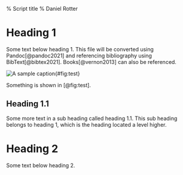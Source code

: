% Script title
% Daniel Rotter

# Heading 1

Some text below heading 1. This file will be converted using Pandoc[@pandoc2021] and referencing bibliography using
BibText[@bibtex2021]. Books[@vernon2013] can also be referenced.

![A sample caption](diagrams/test.dot.svg){#fig:test}

Something is shown in [@fig:test].

## Heading 1.1

Some more text in a sub heading called heading 1.1. This sub heading belongs to heading 1, which is the heading located
a level higher.

# Heading 2

Some text below heading 2.
